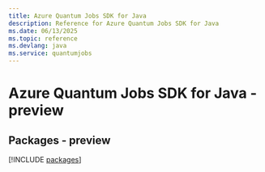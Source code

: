 ```yaml
---
title: Azure Quantum Jobs SDK for Java
description: Reference for Azure Quantum Jobs SDK for Java
ms.date: 06/13/2025
ms.topic: reference
ms.devlang: java
ms.service: quantumjobs
---
```

# Azure Quantum Jobs SDK for Java - preview
## Packages - preview
[!INCLUDE [packages](quantum-jobs-index.md)]